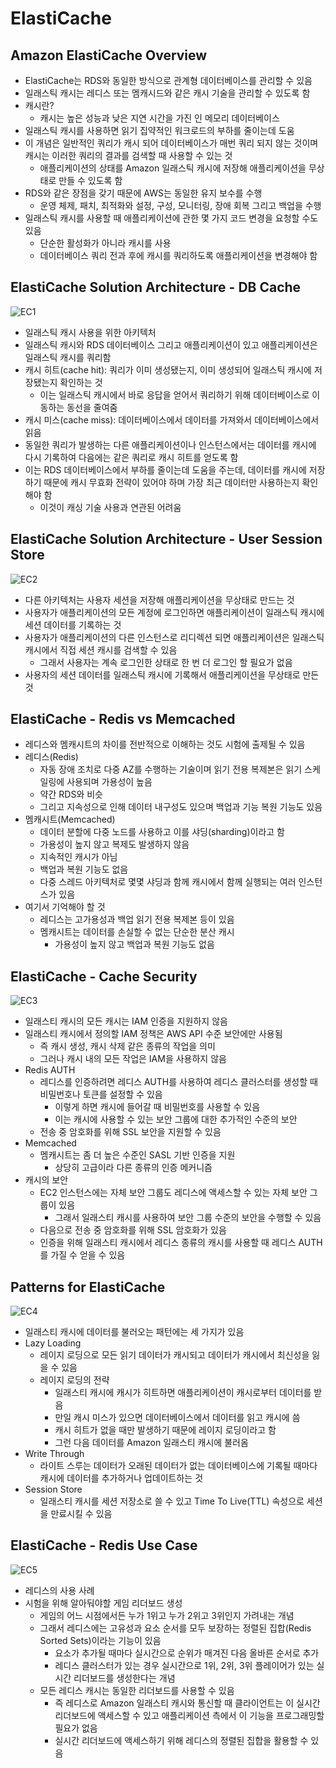 # ElastiCache
## Amazon ElastiCache Overview

- ElastiCache는 RDS와 동일한 방식으로 관계형 데이터베이스를 관리할 수 있음
- 일래스틱 캐시는 레디스 또는 멤캐시드와 같은 캐시 기술을 관리할 수 있도록 함
- 캐시란?
	- 캐시는 높은 성능과 낮은 지연 시간을 가진 인 메모리 데이터베이스
- 일래스틱 캐시를 사용하면 읽기 집약적인 워크로드의 부하를 줄이는데 도움
- 이 개념은 일반적인 쿼리가 캐시 되어 데이터베이스가 매번 쿼리 되지 않는 것이며 캐시는 이러한 쿼리의 결과를 검색할 때 사용할 수 있는 것
	- 애플리케이션의 상태를 Amazon 일래스틱 캐시에 저장해 애플리케이션을 무상태로 만들 수 있도록 함
- RDS와 같은 장점을 갖기 때문에 AWS는 동일한 유지 보수를 수행
	- 운영 체제, 패치, 최적화와 설정, 구성, 모니터링, 장애 회복 그리고 백업을 수행
- 일래스틱 캐시를 사용할 때 애플리케이션에 관한 몇 가지 코드 변경을 요청할 수도 있음
	- 단순한 활성화가 아니라 캐시를 사용
	- 데이터베이스 쿼리 전과 후에 캐시를 쿼리하도록 애플리케이션을 변경해야 함

## ElastiCache Solution Architecture - DB Cache

![EC1](https://github.com/seungwonbased/TIL/blob/main/AWS/assets/EC1.png)

- 일래스틱 캐시 사용을 위한 아키텍처
- 일래스틱 캐시와 RDS 데이터베이스 그리고 애플리케이션이 있고 애플리케이션은 일래스틱 캐시를 쿼리함
- 캐시 히트(cache hit): 쿼리가 이미 생성됐는지, 이미 생성되어 일래스틱 캐시에 저장됐는지 확인하는 것
	- 이는 일래스틱 캐시에서 바로 응답을 얻어서 쿼리하기 위해 데이터베이스로 이동하는 동선을 줄여줌
- 캐시 미스(cache miss): 데이터베이스에서 데이터를 가져와서 데이터베이스에서 읽음
- 동일한 쿼리가 발생하는 다른 애플리케이션이나 인스턴스에서는 데이터를 캐시에 다시 기록하여 다음에는 같은 쿼리로 캐시 히트를 얻도록 함
- 이는 RDS 데이터베이스에서 부하를 줄이는데 도움을 주는데, 데이터를 캐시에 저장하기 때문에 캐시 무효화 전략이 있어야 하며 가장 최근 데이터만 사용하는지 확인해야 함
	- 이것이 캐싱 기술 사용과 연관된 어려움

## ElastiCache Solution Architecture - User Session Store

![EC2](https://github.com/seungwonbased/TIL/blob/main/AWS/assets/EC2.png)

- 다른 아키텍처는 사용자 세션을 저장해 애플리케이션을 무상태로 만드는 것
- 사용자가 애플리케이션의 모든 계정에 로그인하면 애플리케이션이 일래스틱 캐시에 세션 데이터를 기록하는 것
- 사용자가 애플리케이션의 다른 인스턴스로 리디렉션 되면 애플리케이션은 일래스틱 캐시에서 직접 세션 캐시를 검색할 수 있음
	- 그래서 사용자는 계속 로그인한 상태로 한 번 더 로그인 할 필요가 없음
- 사용자의 세션 데이터를 일래스틱 캐시에 기록해서 애플리케이션을 무상태로 만든 것

## ElastiCache - Redis vs Memcached

- 레디스와 멤캐시트의 차이를 전반적으로 이해하는 것도 시험에 출제될 수 있음
- 레디스(Redis)
	- 자동 장애 조치로 다중 AZ를 수행하는 기술이며 읽기 전용 복제본은 읽기 스케일링에 사용되며 가용성이 높음
	- 약간 RDS와 비슷
	- 그리고 지속성으로 인해 데이터 내구성도 있으며 백업과 기능 복원 기능도 있음
- 멤캐시트(Memcached)
	- 데이터 분할에 다중 노드를 사용하고 이를 샤딩(sharding)이라고 함
	- 가용성이 높지 않고 복제도 발생하지 않음
	- 지속적인 캐시가 아님
	- 백업과 복원 기능도 없음
	- 다중 스레드 아키텍처로 몇몇 샤딩과 함께 캐시에서 함께 실행되는 여러 인스턴스가 있음
- 여기서 기억해야 할 것
	- 레디스는 고가용성과 백업 읽기 전용 복제본 등이 있음
	- 멤캐시트는 데이터를 손실할 수 없는 단순한 분산 캐시
		- 가용성이 높지 않고 백업과 복원 기능도 없음

## ElastiCache - Cache Security

![EC3](https://github.com/seungwonbased/TIL/blob/main/AWS/assets/EC3.png)

- 일래스티 캐시의 모든 캐시는 IAM 인증을 지원하지 않음
- 일래스티 캐시에서 정의할 IAM 정책은 AWS API 수준 보안에만 사용됨
	- 즉 캐시 생성, 캐시 삭제 같은 종류의 작업을 의미
	- 그러나 캐시 내의 모든 작업은 IAM을 사용하지 않음
- Redis AUTH
	- 레디스를 인증하려면 레디스 AUTH를 사용하여 레디스 클러스터를 생성할 때 비밀번호나 토큰를 설정할 수 있음
		- 이렇게 하면 캐시에 들어갈 때 비밀번호를 사용할 수 있음
		- 이는 캐시에 사용할 수 있는 보안 그룹에 대한 추가적인 수준의 보안
	- 전송 중 암호화를 위해 SSL 보안을 지원할 수 있음
- Memcached
	- 멤캐시트는 좀 더 높은 수준인 SASL 기반 인증을 지원
		- 상당히 고급이라 다른 종류의 인증 메커니즘
- 캐시의 보안
	- EC2 인스턴스에는 자체 보안 그룹도 레디스에 액세스할 수 있는 자체 보안 그룹이 있음
		- 그래서 일래스티 캐시를 사용하여 보안 그룹 수준의 보안을 수행할 수 있음
	- 다음으로 전송 중 암호화를 위해 SSL 암호화가 있음
	- 인증을 위해 일래스티 캐시에서 레디스 종류의 캐시를 사용할 때 레디스 AUTH를 가질 수 얻을 수 있음

## Patterns for ElastiCache

![EC4](https://github.com/seungwonbased/TIL/blob/main/AWS/assets/EC4.png)

- 일래스티 캐시에 데이터를 불러오는 패턴에는 세 가지가 있음
- Lazy Loading
	- 레이지 로딩으로 모든 읽기 데이터가 캐시되고 데이터가 캐시에서 최신성을 잃을 수 있음
	- 레이지 로딩의 전략
		- 일래스티 캐시에 캐시가 히트하면 애플리케이션이 캐시로부터 데이터를 받음
		- 만일 캐시 미스가 있으면 데이터베이스에서 데이터를 읽고 캐시에 씀
		- 캐시 히트가 없을 때만 발생하기 때문에 레이지 로딩이라고 함
		- 그런 다음 데이터를 Amazon 일래스티 캐시에 불러옴
- Write Through
	- 라이트 스루는 데이터가 오래된 데이터가 없는 데이터베이스에 기록될 때마다 캐시에 데이터를 추가하거나 업데이트하는 것
- Session Store
	- 일래스티 캐시를 세션 저장소로 쓸 수 있고 Time To Live(TTL) 속성으로 세션을 만료시킬 수 있음

## ElastiCache - Redis Use Case

![EC5](https://github.com/seungwonbased/TIL/blob/main/AWS/assets/EC5.png)

- 레디스의 사용 사례
- 시험을 위해 알아둬야할 게임 리더보드 생성
	- 게임의 어느 시점에서든 누가 1위고 누가 2위고 3위인지 가려내는 개념
	- 그래서 레디스에는 고유성과 요소 순서를 모두 보장하는 정렬된 집합(Redis Sorted Sets)이라는 기능이 있음
		- 요소가 추가될 때마다 실시간으로 순위가 매겨진 다음 올바른 순서로 추가
		- 레디스 클러스터가 있는 경우 실시간으로 1위, 2위, 3위 플레이어가 있는 실시간 리더보드를 생성한다는 개념
	- 모든 레디스 캐시는 동일한 리더보드를 사용할 수 있음
		- 즉 레디스로 Amazon 일래스티 캐시와 통신할 때 클라이언트는 이 실시간 리더보드에 액세스할 수 있고 애플리케이션 측에서 이 기능을 프로그래밍할 필요가 없음
		- 실시간 리더보드에 액세스하기 위해 레디스의 정렬된 집합을 활용할 수 있음
